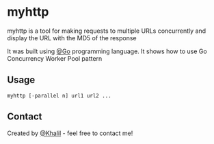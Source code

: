 # myhttp

myhttp is a tool for making requests to multiple URLs concurrently and display the URL with the MD5 of the response

It was built using [@Go](https://go.dev) programming language. It shows how to use Go Concurrency Worker Pool pattern
## Usage
```
myhttp [-parallel n] url1 url2 ...
```

## Contact
Created by [@Khalil](https://www.linkedin.com/in/kabdulgawad/) - feel free to contact me!
